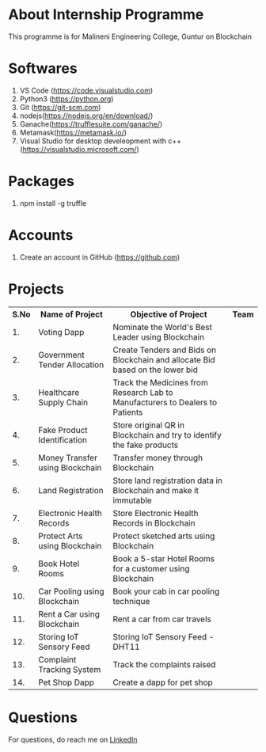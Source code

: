
# About Internship Programme
This programme is for Malineni Engineering College, Guntur on Blockchain

# Softwares
1. VS Code (https://code.visualstudio.com)
2. Python3 (https://python.org)
3. Git (https://git-scm.com)
4. nodejs(https://nodejs.org/en/download/)
5. Ganache(https://trufflesuite.com/ganache/)
6. Metamask(https://metamask.io/)
7. Visual Studio for desktop develeopment with c++(https://visualstudio.microsoft.com/)

# Packages
1. npm install -g truffle

# Accounts
1. Create an account in GitHub (https://github.com)

# Projects
<table>
  <tr>
    <th>S.No</th>
    <th>Name of Project</th>
    <th>Objective of Project</th>
    <th>Team</th>
  </tr>
  <tr>
    <td>1. </td>
    <td>Voting Dapp</td>
    <td>Nominate the World's Best Leader using Blockchain </td>
    <td></td>
  </tr>
  <tr>
    <td>2. </td>
    <td>Government Tender Allocation</td>
    <td>Create Tenders and Bids on Blockchain and allocate Bid based on the lower bid</td>
    <td></td>
  </tr>
  <tr>
    <td>3. </td>
    <td>Healthcare Supply Chain </td>
    <td>Track the Medicines from Research Lab to Manufacturers to Dealers to Patients </td>
    <td></td>
  </tr>
  <tr>
    <td>4. </td>
    <td>Fake Product Identification </td>
    <td>Store original QR in Blockchain and try to identify the fake products </td>
    <td></td>
  </tr>
  <tr>
    <td>5. </td>
    <td>Money Transfer using Blockchain</td>
    <td>Transfer money through Blockchain </td>
    <td></td>
  </tr>
  <tr>
    <td>6. </td>
    <td>Land Registration </td>
    <td>Store land registration data in Blockchain and make it immutable </td>
    <td></td>
  </tr>
  <tr>
    <td>7. </td>
    <td>Electronic Health Records</td>
    <td>Store Electronic Health Records in Blockchain </td>
    <td></td>
  </tr>
  <tr>
    <td>8. </td>
    <td>Protect Arts using Blockchain</td>
    <td>Protect sketched arts using Blockchain</td>
    <td></td>
  </tr>
  <tr>
    <td>9. </td>
    <td>Book Hotel Rooms</td>
    <td>Book a 5-star Hotel Rooms for a customer using Blockchain</td>
    <td></td>
  </tr>
  <tr>
    <td>10. </td>
    <td>Car Pooling using Blockchain</td>
    <td>Book your cab in car pooling technique</td>
    <td></td>
  </tr>
  <tr>
    <td>11. </td>
    <td>Rent a Car using Blockchain</td>
    <td>Rent a car from car travels</td>
    <td></td>
  </tr>
  <tr>
    <td>12. </td>
    <td>Storing IoT Sensory Feed</td>
    <td>Storing IoT Sensory Feed - DHT11</td>
    <td></td>
  </tr>
  <tr>
    <td>13. </td>
    <td>Complaint Tracking System</td>
    <td>Track the complaints raised</td>
    <td></td>
  </tr>
  <tr>
    <td>14. </td>
    <td>Pet Shop Dapp</td>
    <td>Create a dapp for pet shop </td>
    <td></td>
  </tr>
</table>

# Questions
For questions, do reach me on <a href="https://linkedin.com/in/MadhuPIoT">LinkedIn</a>
